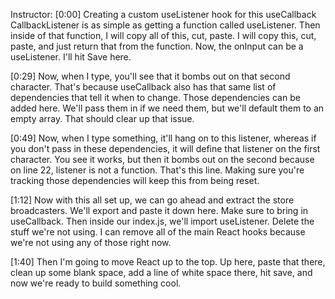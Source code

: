 Instructor: [0:00] Creating a custom useListener hook for this useCallback CallbackListener is as simple as getting a function called useListener. Then inside of that function, I will copy all of this, cut, paste. I will copy this, cut, paste, and just return that from the function. Now, the onInput can be a useListener. I'll hit Save here.

[0:29] Now, when I type, you'll see that it bombs out on that second character. That's because useCallback also has that same list of dependencies that tell it when to change. Those dependencies can be added here. We'll pass them in if we need them, but we'll default them to an empty array. That should clear up that issue.

[0:49] Now, when I type something, it'll hang on to this listener, whereas if you don't pass in these dependencies, it will define that listener on the first character. You see it works, but then it bombs out on the second because on line 22, listener is not a function. That's this line. Making sure you're tracking those dependencies will keep this from being reset.

[1:12] Now with this all set up, we can go ahead and extract the store broadcasters. We'll export and paste it down here. Make sure to bring in useCallback. Then inside our index.js, we'll import useListener. Delete the stuff we're not using. I can remove all of the main React hooks because we're not using any of those right now.

[1:40] Then I'm going to move React up to the top. Up here, paste that there, clean up some blank space, add a line of white space there, hit save, and now we're ready to build something cool.
